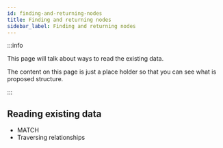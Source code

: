 ```yaml
---
id: finding-and-returning-nodes
title: Finding and returning nodes
sidebar_label: Finding and returning nodes
---
```


:::info

This page will talk about ways to read the existing data.

The content on this page is just a place holder so that you can see what is proposed structure.

:::

## Reading existing data

* MATCH
* Traversing relationships


